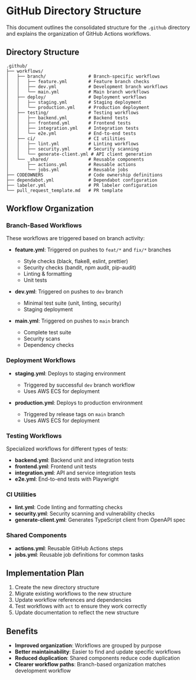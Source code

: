 # GitHub Directory Structure

This document outlines the consolidated structure for the `.github` directory and explains the organization of GitHub Actions workflows.

## Directory Structure

```
.github/
├── workflows/
│   ├── branch/                # Branch-specific workflows
│   │   ├── feature.yml        # Feature branch checks
│   │   ├── dev.yml            # Development branch workflows
│   │   └── main.yml           # Main branch workflows
│   ├── deploy/                # Deployment workflows
│   │   ├── staging.yml        # Staging deployment
│   │   └── production.yml     # Production deployment
│   ├── testing/               # Testing workflows
│   │   ├── backend.yml        # Backend tests
│   │   ├── frontend.yml       # Frontend tests
│   │   ├── integration.yml    # Integration tests
│   │   └── e2e.yml            # End-to-end tests
│   ├── ci/                    # CI utilities
│   │   ├── lint.yml           # Linting workflows
│   │   ├── security.yml       # Security scanning
│   │   └── generate-client.yml # API client generation
│   └── _shared/               # Reusable components
│       ├── actions.yml        # Reusable actions
│       └── jobs.yml           # Reusable jobs
├── CODEOWNERS                 # Code ownership definitions
├── dependabot.yml             # Dependabot configuration
├── labeler.yml                # PR labeler configuration
└── pull_request_template.md   # PR template
```

## Workflow Organization

### Branch-Based Workflows

These workflows are triggered based on branch activity:

- **feature.yml**: Triggered on pushes to `feat/*` and `fix/*` branches

  - Style checks (black, flake8, eslint, prettier)
  - Security checks (bandit, npm audit, pip-audit)
  - Linting & formatting
  - Unit tests

- **dev.yml**: Triggered on pushes to `dev` branch

  - Minimal test suite (unit, linting, security)
  - Staging deployment

- **main.yml**: Triggered on pushes to `main` branch
  - Complete test suite
  - Security scans
  - Dependency checks

### Deployment Workflows

- **staging.yml**: Deploys to staging environment

  - Triggered by successful `dev` branch workflow
  - Uses AWS ECS for deployment

- **production.yml**: Deploys to production environment
  - Triggered by release tags on `main` branch
  - Uses AWS ECS for deployment

### Testing Workflows

Specialized workflows for different types of tests:

- **backend.yml**: Backend unit and integration tests
- **frontend.yml**: Frontend unit tests
- **integration.yml**: API and service integration tests
- **e2e.yml**: End-to-end tests with Playwright

### CI Utilities

- **lint.yml**: Code linting and formatting checks
- **security.yml**: Security scanning and vulnerability checks
- **generate-client.yml**: Generates TypeScript client from OpenAPI spec

### Shared Components

- **actions.yml**: Reusable GitHub Actions steps
- **jobs.yml**: Reusable job definitions for common tasks

## Implementation Plan

1. Create the new directory structure
2. Migrate existing workflows to the new structure
3. Update workflow references and dependencies
4. Test workflows with `act` to ensure they work correctly
5. Update documentation to reflect the new structure

## Benefits

- **Improved organization**: Workflows are grouped by purpose
- **Better maintainability**: Easier to find and update specific workflows
- **Reduced duplication**: Shared components reduce code duplication
- **Clearer workflow paths**: Branch-based organization matches development workflow

